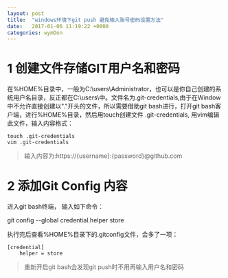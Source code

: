 ```yaml
---
layout: post
title:  "windows环境下git push 避免输入账号密码设置方法"
date:   2017-01-06 11:19:22 +0800
categories: wymDon
---
```

# 1 创建文件存储GIT用户名和密码

在%HOME%目录中，一般为C:\users\Administrator，也可以是你自己创建的系统用户名目录，反正都在C:\users\中。文件名为.git-credentials,由于在Window中不允许直接创建以"."开头的文件，所以需要借助git bash进行，打开git bash客户端，进行%HOME%目录，然后用touch创建文件 .git-credentials, 用vim编辑此文件，输入内容格式：

```
touch .git-credentials
vim .git-credentials
```
> 输入内容为:https://{username}:{password}@github.com

# 2 添加Git Config 内容

进入git bash终端， 输入如下命令：

git config --global credential.helper store

执行完后查看%HOME%目录下的.gitconfig文件，会多了一项：
```
[credential]
    helper = store
```
> 重新开启git bash会发现git push时不用再输入用户名和密码